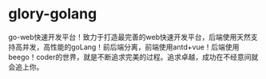 # glory-golang
 go-web快速开发平台！致力于打造最完善的web快速开发平台，后端使用天然支持高并发，高性能的goLang！前后端分离，前端使用antd+vue！后端使用beego！coder的世界，就是不断追求完美的过程。追求卓越，成功在不经意间就会追上你。
